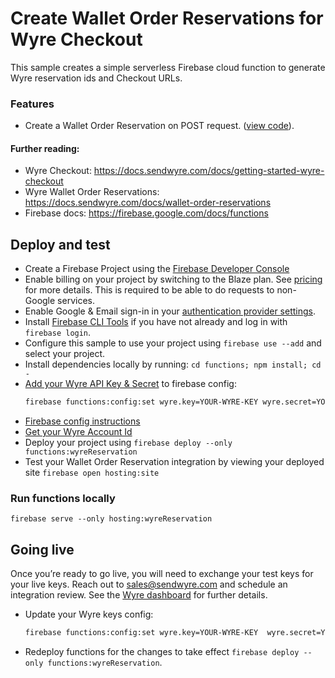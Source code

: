 # Create Wallet Order Reservations for Wyre Checkout

This sample creates a simple serverless Firebase cloud function to generate Wyre reservation ids and Checkout URLs.

### Features

- Create a Wallet Order Reservation on POST request. ([view code](./functions/index.js#L19)).

#### Further reading:

- Wyre Checkout: https://docs.sendwyre.com/docs/getting-started-wyre-checkout
- Wyre Wallet Order Reservations: https://docs.sendwyre.com/docs/wallet-order-reservations
- Firebase docs: https://firebase.google.com/docs/functions

## Deploy and test

- Create a Firebase Project using the [Firebase Developer Console](https://console.firebase.google.com)
- Enable billing on your project by switching to the Blaze plan. See [pricing](https://firebase.google.com/pricing/) for more details. This is required to be able to do requests to non-Google services.
- Enable Google & Email sign-in in your [authentication provider settings](https://console.firebase.google.com/project/_/authentication/providers).
- Install [Firebase CLI Tools](https://github.com/firebase/firebase-tools) if you have not already and log in with `firebase login`.
- Configure this sample to use your project using `firebase use --add` and select your project.
- Install dependencies locally by running: `cd functions; npm install; cd -`
- [Add your Wyre API Key & Secret](https://dash.testwyre.com/settings/api-keys) to firebase config:
  ```bash
  firebase functions:config:set wyre.key=YOUR-WYRE-KEY wyre.secret=YOUR-WYRE-SECRET-KEY
  ```
- [Firebase config instructions](https://firebase.google.com/docs/functions/config-env)
- [Get your Wyre Account Id](https://dash.testwyre.com/settings/basic-info)
- Deploy your project using `firebase deploy --only functions:wyreReservation`
- Test your Wallet Order Reservation integration by viewing your deployed site `firebase open hosting:site`

### Run functions locally

```
firebase serve --only hosting:wyreReservation
```

## Going live

Once you’re ready to go live, you will need to exchange your test keys for your live keys. Reach out to sales@sendwyre.com and schedule an integration review. See the [Wyre dashboard](https://dash.sendwyre.com/) for further details.

- Update your Wyre keys config:
  ```bash
  firebase functions:config:set wyre.key=YOUR-WYRE-KEY  wyre.secret=YOUR-WYRE-SECRET-KEY
  ```
- Redeploy functions for the changes to take effect `firebase deploy --only functions:wyreReservation`.
